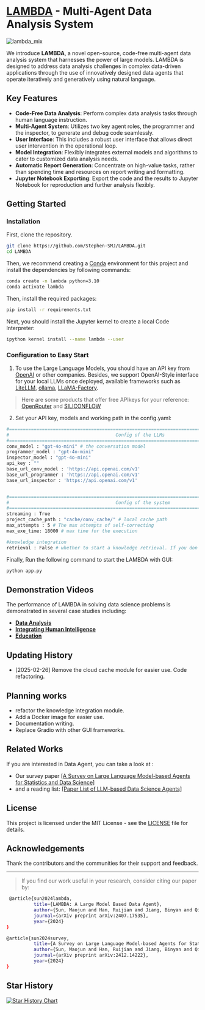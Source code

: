 # [LAMBDA](https://www.polyu.edu.hk/ama/cmfai/lambda.html) - Multi-Agent Data Analysis System
<body>
<!-- <img src="https://github.com/user-attachments/assets/df454158-79e4-4da4-ae03-eb687fe02f16" style="width: 80%"> -->
<!-- <p align="center">
  <img src="https://github.com/user-attachments/assets/6f6d49ef-40b7-46f2-88ae-b8f6d9719c3a" style="width: 600px;">
</p> -->

![lambda_mix](https://github.com/user-attachments/assets/db5574aa-9441-4c9d-b44d-3b225d11e0cc)


We introduce **LAMBDA**, a novel open-source, code-free multi-agent data analysis system that harnesses the power of large models. LAMBDA is designed to address data analysis challenges in complex data-driven applications through the use of innovatively designed data agents that operate iteratively and generatively using natural language.

## Key Features

- **Code-Free Data Analysis**: Perform complex data analysis tasks through human language instruction.
- **Multi-Agent System**: Utilizes two key agent roles, the programmer and the inspector, to generate and debug code seamlessly.
- **User Interface**: This includes a robust user interface that allows direct user intervention in the operational loop.
- **Model Integration**: Flexibly integrates external models and algorithms to cater to customized data analysis needs.
- **Automatic Report Generation**: Concentrate on high-value tasks, rather than spending time and resources on report writing and formatting.
- **Jupyter Notebook Exporting**: Export the code and the results to Jupyter Notebook for reproduction and further analysis flexibly.

## Getting Started
### Installation
First, clone the repository.

```bash
git clone https://github.com/Stephen-SMJ/LAMBDA.git
cd LAMBDA
```

Then, we recommend creating a [Conda](https://docs.conda.io/en/latest/) environment for this project and install the dependencies by following commands:
```bash
conda create -n lambda python=3.10
conda activate lambda
```

Then, install the required packages:
```bash
pip install -r requirements.txt
```

Next, you should install the Jupyter kernel to create a local Code Interpreter:
```bash
ipython kernel install --name lambda --user
```

### Configuration to Easy Start
1. To use the Large Language Models, you should have an API key from [OpenAI](https://openai.com/api/pricing/) or other companies. Besides, we support OpenAI-Style interface for your local LLMs once deployed, available frameworks such as [LiteLLM](https://docs.litellm.ai/docs/), [ollama](https://ollama.com/), [LLaMA-Factory](https://github.com/hiyouga/LLaMA-Factory).
> Here are some products that offer free APIkeys for your reference: [OpenRouter](https://openrouter.ai/) and [SILICONFLOW](https://siliconflow.cn/)
2. Set your API key, models and working path in the config.yaml:
```bash
#================================================================================================
#                                       Config of the LLMs
#================================================================================================
conv_model : "gpt-4o-mini" # the conversation model
programmer_model : "gpt-4o-mini"
inspector_model : "gpt-4o-mini"
api_key : ""
base_url_conv_model : 'https://api.openai.com/v1'
base_url_programmer : 'https://api.openai.com/v1'
base_url_inspector : 'https://api.openai.com/v1'


#================================================================================================
#                                       Config of the system
#================================================================================================
streaming : True
project_cache_path : "cache/conv_cache/" # local cache path
max_attempts : 5 # The max attempts of self-correcting
max_exe_time: 18000 # max time for the execution

#knowledge integration
retrieval : False # whether to start a knowledge retrieval. If you don't create your knowledge base, you should set it to False
```

Finally, Run the following command to start the LAMBDA with GUI:
```bash
python app.py
```


## Demonstration Videos

The performance of LAMBDA in solving data science problems is demonstrated in several case studies including:
- **[Data Analysis](https://www.polyu.edu.hk/ama/cmfai/files/lambda/lambda.mp4)**
- **[Integrating Human Intelligence](https://www.polyu.edu.hk/ama/cmfai/files/lambda/knw.mp4)**
- **[Education](https://www.polyu.edu.hk/ama/cmfai/files/lambda/LAMBDA_education.mp4)**

## Updating History
- [2025-02-26] Remove the cloud cache module for easier use. Code refactoring.

## Planning works
- refactor the knowledge integration module.
- Add a Docker image for easier use.
- Documentation writing.
- Replace Gradio with other GUI frameworks.


## Related Works
If you are interested in Data Agent, you can take a look at :
- Our survey paper [[A Survey on Large Language Model-based Agents for Statistics and Data Science]](https://www.arxiv.org/pdf/2412.14222)
- and a reading list: [[Paper List of LLM-based Data Science Agents]](https://github.com/Stephen-SMJ/Reading-List-of-Large-Language-Model-Based-Data-Science-Agent)


## License

This project is licensed under the MIT License - see the [LICENSE](LICENSE) file for details.



## Acknowledgements

Thank the contributors and the communities for their support and feedback.

---

> If you find our work useful in your research, consider citing our paper by:



```bash
 @article{sun2024lambda,
          title={LAMBDA: A Large Model Based Data Agent},
          author={Sun, Maojun and Han, Ruijian and Jiang, Binyan and Qi, Houduo and Sun, Defeng and Yuan, Yancheng and Huang, Jian},
          journal={arXiv preprint arXiv:2407.17535},
          year={2024}
}

@article{sun2024survey,
          title={A Survey on Large Language Model-based Agents for Statistics and Data Science},
          author={Sun, Maojun and Han, Ruijian and Jiang, Binyan and Qi, Houduo and Sun, Defeng and Yuan, Yancheng and Huang, Jian},
          journal={arXiv preprint arXiv:2412.14222},
          year={2024}
}
```
## Star History

[![Star History Chart](https://api.star-history.com/svg?repos=Stephen-SMJ/LAMBDA&type=Timeline)](https://star-history.com/#Stephen-SMJ/LAMBDA&Timeline)
</body>
